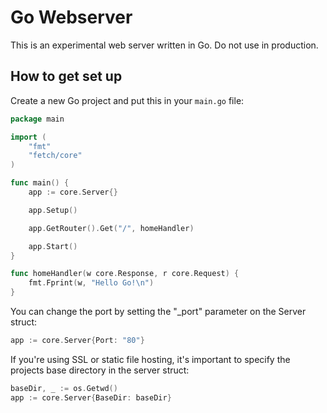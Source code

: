 # Go Webserver

This is an experimental web server written in Go. Do not use in production.

## How to get set up

Create a new Go project and put this in your `main.go` file:

```go
package main

import (
	"fmt"
	"fetch/core"
)

func main() {
	app := core.Server{}

	app.Setup()

	app.GetRouter().Get("/", homeHandler)

	app.Start()
}

func homeHandler(w core.Response, r core.Request) {
	fmt.Fprint(w, "Hello Go!\n")
}
```

You can change the port by setting the "_port" parameter on the Server struct:
```go
app := core.Server{Port: "80"}
```

If you're using SSL or static file hosting, it's important to specify the projects base directory in the server struct:
```go
baseDir, _ := os.Getwd()
app := core.Server{BaseDir: baseDir}
```
